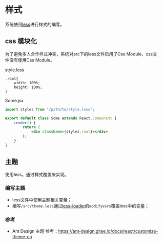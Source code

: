 # 样式
系统使用[less](http://lesscss.org/)进行样式的编写。

## css 模块化
为了避免多人合作样式冲突，系统对src下的less文件启用了Css Module，css文件没有使用Css Module。

style.less
```less
.root{
    width: 100%;
    height: 100%;
}
```
Some.jsx
```jsx
import styles from '/path/to/style.less';

export default class Some extends React.Component {
    render() {
        return (
            <div className={styles.root}></div>            
        );
    }
}
```

## 主题
使用less，通过样式覆盖来实现。

### 编写主题
- less文件中使用主题相关变量；
- 编写`/src/theme.less`通过[less-loader](https://github.com/webpack-contrib/less-loader)的`modifyVars`覆盖less中的变量；

### 参考
- Ant Design 主题 参考：https://ant-design.gitee.io/docs/react/customize-theme-cn
